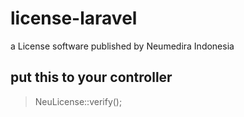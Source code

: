 # license-laravel
a License software published by Neumedira Indonesia


## put this to your controller
> NeuLicense::verify();

